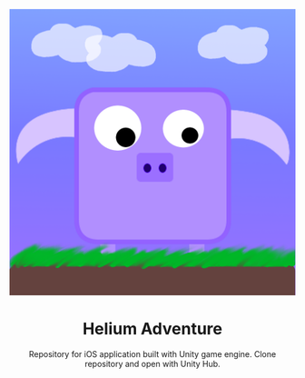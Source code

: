 <!-- <p align="center">
  <img width="200" src="https://is4-ssl.mzstatic.com/image/thumb/Purple69/v4/1e/da/db/1edadbf0-6142-8014-0d94-70690a164067/source/256x256bb.jpg" alt="Helium Adventure logo">
</p> -->

![Alt text](/Assets/Icon/HeliumIcon1024x1024.png?raw=true "Icon")

<h1 align="center">Helium Adventure</h1>
<p align="center">Repository for iOS application built with Unity game engine. Clone repository and open with Unity Hub.</p>


    
    
